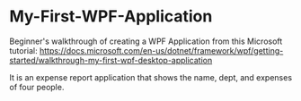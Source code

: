 # My-First-WPF-Application
Beginner's walkthrough of creating a WPF Application from this Microsoft tutorial:
https://docs.microsoft.com/en-us/dotnet/framework/wpf/getting-started/walkthrough-my-first-wpf-desktop-application

It is an expense report application that shows the name, dept, and expenses of four people. 
